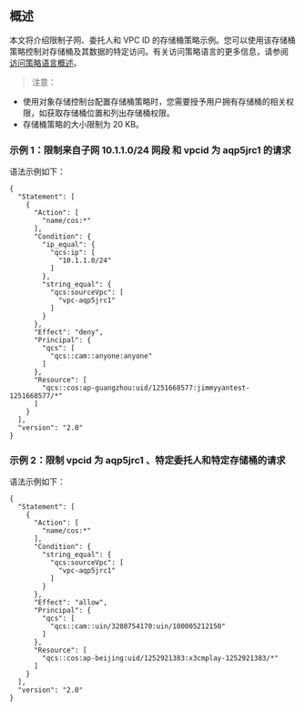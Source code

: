 ## 概述

本文将介绍限制子网、委托人和 VPC ID 的存储桶策略示例。您可以使用该存储桶策略控制对存储桶及其数据的特定访问。有关访问策略语言的更多信息，请参阅 [访问策略语言概述]()。

>注意：
- 使用对象存储控制台配置存储桶策略时，您需要授予用户拥有存储桶的相关权限，如获取存储桶位置和列出存储桶权限。
- 存储桶策略的大小限制为 20 KB。


### 示例 1：限制来自子网 10.1.1.0/24 网段 和 vpcid 为 aqp5jrc1 的请求
语法示例如下：

```
{
  "Statement": [
    {
      "Action": [
        "name/cos:*"
      ],
      "Condition": {
        "ip_equal": {
          "qcs:ip": [
            "10.1.1.0/24"
          ]
        },
        "string_equal": {
          "qcs:sourceVpc": [
            "vpc-aqp5jrc1"
          ]
        }
      },
      "Effect": "deny",
      "Principal": {
        "qcs": [
          "qcs::cam::anyone:anyone"
        ]
      },
      "Resource": [
        "qcs::cos:ap-guangzhou:uid/1251668577:jimmyyantest-1251668577/*"
      ]
    }
  ],
  "version": "2.0"
}
```


### 示例 2：限制 vpcid 为 aqp5jrc1 、特定委托人和特定存储桶的请求
语法示例如下：

```
{
  "Statement": [
    {
      "Action": [
        "name/cos:*"
      ],
      "Condition": {
        "string_equal": {
          "qcs:sourceVpc": [
            "vpc-aqp5jrc1"
          ]
        }
      },
      "Effect": "allow",
      "Principal": {
        "qcs": [
          "qcs::cam::uin/3280754170:uin/100005212150"
        ]
      },
      "Resource": [
        "qcs::cos:ap-beijing:uid/1252921383:x3cmplay-1252921383/*"
      ]
    }
  ],
  "version": "2.0"
}
```
